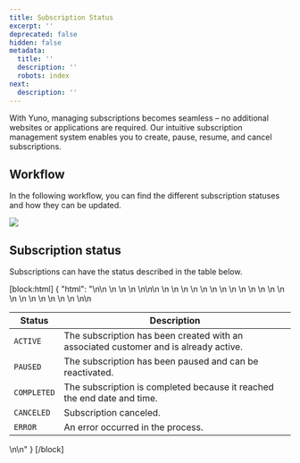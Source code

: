 ```yaml
---
title: Subscription Status
excerpt: ''
deprecated: false
hidden: false
metadata:
  title: ''
  description: ''
  robots: index
next:
  description: ''
---
```

With Yuno, managing subscriptions becomes seamless – no additional websites or applications are required. Our intuitive subscription management system enables you to create, pause, resume, and cancel subscriptions.

## Workflow

In the following workflow, you can find the different subscription statuses and how they can be updated.

![](https://files.readme.io/47919b9-image.png)

## Subscription status

Subscriptions can have the status described in the table below.

[block:html]
{
  "html": "<table>\n<thead>\n  <tr>\n    <th>Status</th>\n    <th>Description</th>\n  </tr>\n</thead>\n<tbody>\n  <tr>\n    <td><code>ACTIVE</code></td>\n    <td>The subscription has been created with an associated customer and is already active.</td>\n  </tr>\n    <td><code>PAUSED</code></td>\n    <td>The subscription has been paused and can be reactivated.</td>\n  </tr>\n  <tr>\n    <tr>\n    <td><code>COMPLETED</code></td>\n    <td>The subscription is completed because it reached the end date and time.</td>\n  </tr>\n  <tr>\n      <tr>\n    <td><code>CANCELED</code></td>\n    <td>Subscription canceled.</td>\n  </tr>\n  <tr>\n    <td><code>ERROR</code></td>\n    <td>An error occurred in the process.</td>\n  </tr>\n</tbody>\n</table>\n\n<style>\n  table th {\n    text-align: left;\n  }\n</style>"
}
[/block]
